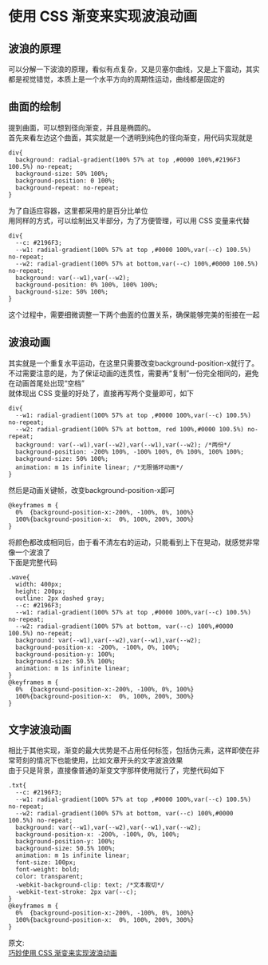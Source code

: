 # 使用 CSS 渐变来实现波浪动画
## 波浪的原理
可以分解一下波浪的原理，看似有点复杂，又是贝塞尔曲线，又是上下震动，其实都是视觉错觉，本质上是一个水平方向的周期性运动，曲线都是固定的  

## 曲面的绘制
提到曲面，可以想到径向渐变，并且是椭圆的。  
首先来看左边这个曲面，其实就是一个透明到纯色的径向渐变，用代码实现就是  
``` 
div{
  background: radial-gradient(100% 57% at top ,#0000 100%,#2196F3 100.5%) no-repeat;
  background-size: 50% 100%;
  background-position: 0 100%;
  background-repeat: no-repeat;
}
```
为了自适应容器，这里都采用的是百分比单位  
用同样的方式，可以绘制出又半部分，为了方便管理，可以用 CSS 变量来代替  
``` 
div{
  --c: #2196F3;
  --w1: radial-gradient(100% 57% at top ,#0000 100%,var(--c) 100.5%) no-repeat;
  --w2: radial-gradient(100% 57% at bottom,var(--c) 100%,#0000 100.5%) no-repeat;
  background: var(--w1),var(--w2);
  background-position: 0% 100%, 100% 100%;
  background-size: 50% 100%;
}
```
这个过程中，需要细微调整一下两个曲面的位置关系，确保能够完美的衔接在一起  
## 波浪动画
其实就是一个重复水平运动，在这里只需要改变background-position-x就行了。  
不过需要注意的是，为了保证动画的连贯性，需要再“复制”一份完全相同的，避免在动画首尾处出现“空档”  
就体现出 CSS 变量的好处了，直接再写两个变量即可，如下  
``` 
div{
  --w1: radial-gradient(100% 57% at top ,#0000 100%,var(--c) 100.5%) no-repeat;
  --w2: radial-gradient(100% 57% at bottom, red 100%,#0000 100.5%) no-repeat;
  background: var(--w1),var(--w2),var(--w1),var(--w2); /*两份*/
  background-position: -200% 100%, -100% 100%, 0% 100%, 100% 100%;
  background-size: 50% 100%;
  animation: m 1s infinite linear; /*无限循环动画*/
}
```
然后是动画关键帧，改变background-position-x即可
``` 
@keyframes m {
  0%  {background-position-x:-200%, -100%, 0%, 100%}
  100%{background-position-x:  0%, 100%, 200%, 300%}
}
```
将颜色都改成相同后，由于看不清左右的运动，只能看到上下在晃动，就感觉非常像一个波浪了  
下面是完整代码  
``` 
.wave{
  width: 400px;
  height: 200px;
  outline: 2px dashed gray;
  --c: #2196F3;
  --w1: radial-gradient(100% 57% at top ,#0000 100%,var(--c) 100.5%) no-repeat;
  --w2: radial-gradient(100% 57% at bottom, var(--c) 100%,#0000 100.5%) no-repeat;
  background: var(--w1),var(--w2),var(--w1),var(--w2);
  background-position-x: -200%, -100%, 0%, 100%;
  background-position-y: 100%;
  background-size: 50.5% 100%;
  animation: m 1s infinite linear;
}
@keyframes m {
  0%  {background-position-x:-200%, -100%, 0%, 100%}
  100%{background-position-x:  0%, 100%, 200%, 300%}
}
```
## 文字波浪动画
相比于其他实现，渐变的最大优势是不占用任何标签，包括伪元素，这样即使在非常苛刻的情况下也能使用，比如文章开头的文字波浪效果  
由于只是背景，直接像普通的渐变文字那样使用就行了，完整代码如下  
``` 
.txt{
  --c: #2196F3;
  --w1: radial-gradient(100% 57% at top ,#0000 100%,var(--c) 100.5%) no-repeat;
  --w2: radial-gradient(100% 57% at bottom, var(--c) 100%,#0000 100.5%) no-repeat;
  background: var(--w1),var(--w2),var(--w1),var(--w2);
  background-position-x: -200%, -100%, 0%, 100%;
  background-position-y: 100%;
  background-size: 50.5% 100%;
  animation: m 1s infinite linear;
  font-size: 100px;
  font-weight: bold;
  color: transparent;
  -webkit-background-clip: text; /*文本裁切*/
  -webkit-text-stroke: 2px var(--c);
}
@keyframes m {
  0%  {background-position-x:-200%, -100%, 0%, 100%}
  100%{background-position-x:  0%, 100%, 200%, 300%}
}
```


原文:  
[巧妙使用 CSS 渐变来实现波浪动画](https://mp.weixin.qq.com/s/JGg1E_-J875qgxNx0BYoJw)
